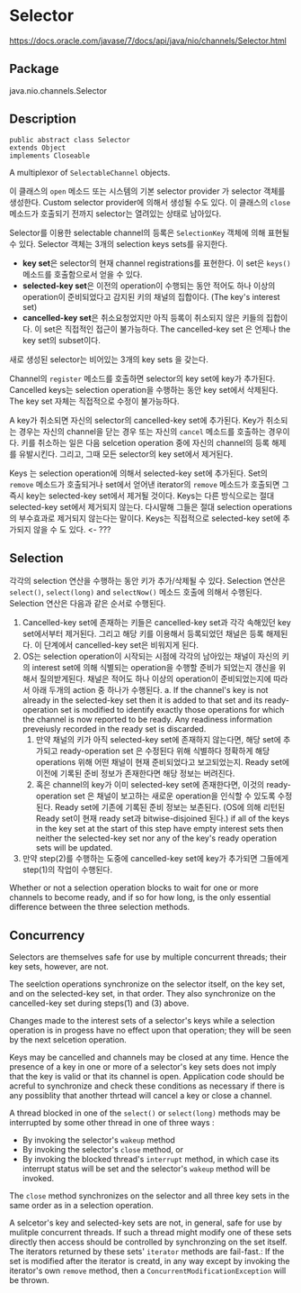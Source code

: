 # Selector
https://docs.oracle.com/javase/7/docs/api/java/nio/channels/Selector.html

## Package
java.nio.channels.Selector

## Description
```
public abstract class Selector
extends Object
implements Closeable
```

A multiplexor of `SelectableChannel` objects.

이 클래스의 `open` 메소드 또는 시스템의 기본 selector provider 가 selector 객체를 생성한다. Custom selector provider에 의해서 생성될 수도 있다. 이 클래스의 `close` 메소드가 호출되기 전까지 selector는 열려있는 상태로 남아있다.

Selector를 이용한 selectable channel의 등록은 `SelectionKey` 객체에 의해 표현될 수 있다. Selector 객체는 3개의 selection keys sets를 유지한다.

* **key set**은 selector의 현재 channel registrations를 표현한다. 이 set은 `keys()`메소드를 호출함으로서 얻을 수 있다.
* **selected-key set**은 이전의 operation이 수행되는 동안 적어도 하나 이상의 operation이 준비되었다고 감지된 키의 채널의 집합이다. (The key's interest set)
* **cancelled-key set**은 취소요청었지만 아직 등록이 취소되지 않은 키들의 집합이다. 이 set은 직접적인 접근이 불가능하다. The cancelled-key set 은 언제나 the key set의 subset이다.


새로 생성된 selector는 비어있는 3개의 key sets 을 갖는다.

Channel의 `register` 메소드를 호출하면 selector의 key set에 key가 추가된다. Cancelled keys는 selection operation을 수행하는 동안 key set에서 삭제된다. The key set 자체는 직접적으로 수정이 불가능하다.

A key가 취소되면 자신의 selector의 cancelled-key set에 추가된다. Key가 취소되는 경우는 자신의 channel을 닫는 경우 또는 자신의 `cancel` 메소드를 호출하는 경우이다. 키를 취소하는 일은 다음 selcetion operation 중에 자신의 channel의 등록 해제를 유발시킨다. 그리고, 그때 모든 selector의 key set에서 제거된다. 

Keys 는 selection operation에 의해서 selected-key set에 추가된다. Set의 `remove` 메소드가 호출되거나 set에서 얻어낸 iterator의 `remove` 메소드가 호출되면 그 즉시 key는 selected-key set에서 제거될 것이다. Keys는 다른 방식으로는 절대 selected-key set에서 제거되지 않는다. 다시말해 그들은 절대 selection operations의 부수효과로 제거되지 않는다는 말이다. Keys는 직접적으로 selected-key set에 추가되지 않을 수 도 있다. <- ???

## Selection
각각의 selection 연산을 수행하는 동안 키가 추가/삭제될 수 있다. Selection 연산은 `select()`, `select(long)` and `selectNow()` 메소드 호출에 의해서 수행된다. Selection 연산은 다음과 같은 순서로 수행된다.

1. Cancelled-key set에 존재하는 키들은 cancelled-key set과 각각 속해있던 key set에서부터 제거된다. 그리고 해당 키를 이용해서 등록되었던 채널은 등록 해제된다. 이 단계에서 cancelled-key set은 비워지게 된다.
2. OS는 selection operation이 시작되는 시점에 각각의 남아있는 채널이 자신의 키의 interest set에 의해 식별되는 operation을 수행할 준비가 되었는지 갱신을 위해서 질의받게된다. 채널은 적어도 하나 이상의 operation이 준비되었는지에 따라서 아래 두개의 action 중 하나가 수행된다.
	a. If the channel's key is not already in the selected-key set then it is added to that set and its ready-operation set is modified to identify exactly those operations for which the channel is now reported to be ready. Any readiness information preveiusly recorded in the ready set is discarded.
	1. 만약 채널의 키가 아직 selected-key set에 존재하지 않는다면, 해당 set에 추가되고 ready-operation set 은 수정된다 위해 식별하다 정확하게 해당 operations 위해 어떤 채널이 현재 준비되었다고 보고되었는지. Ready set에 이전에 기록된 준비 정보가 존재한다면 해당 정보는 버려진다.
	2. 혹은 channel의 key가 이미 selected-key set에 존재한다면, 이것의 ready-operation set 은 채널이 보고하는 새로운 operation을 인식할 수 있도록 수정된다. Ready set에 기존에 기록된 준비 정보는 보존된다. (OS에 의해 리턴된 Ready set이 현재 ready set과 bitwise-disjoined 된다.)
if all of the keys in the key set at the start of this step have empty interest sets then neither the selected-key set nor any of the key's ready operation sets will be updated.
3. 만약 step(2)를 수행하는 도중에 cancelled-key set에 key가 추가되면 그들에게 step(1)의 작업이 수행된다.

Whether or not a selection operation blocks to wait for one or more channels to become ready, and if so for how long, is the only essential difference between the three selection methods.

## Concurrency
Selectors are themselves safe for use by multiple concurrent threads; their key sets, however, are not.

The seelction operations synchronize on the selector itself, on the key set, and on the selected-key set, in that order. They also synchronize on the cancelled-key set during steps(1) and (3) above.

Changes made to the interest sets of a selector's keys while a selection operation is in progess have no effect upon that operation; they will be seen by the next selcetion operation.

Keys may be cancelled and channels may be closed at any time. Hence the presence of a key in one or more of a selector's key sets does not imply that the key is valid or that its channel is open. Application code should be acreful to synchronize and check these conditions as necessary if there is any possiblity that another thrtead will cancel a key or close a channel.

A thread blocked in one of the `select()` or `select(long)` methods may be interrupted by some other thread in one of three ways : 
* By invoking the selector's `wakeup` method
* By invoking the selector's `close` method, or
* By invoking the blocked thread's `interrupt` method, in which case its interrupt status will be set and the selector's `wakeup` method will be invoked.

The `close` method synchronizes on the selector and all three key sets in the same order as in a selection operation.

A selcetor's key and selected-key sets are not, in general, safe for use by mulitple concurrent threads. If such a thread might modify one of these sets directly then access should be controlled by synchronzing on the set itself. The iterators returned by these sets' `iterator` methods are fail-fast.: If the set is modified after the iterator is creatd, in any way except by invoking the iterator's own `remove` method, then a `ConcurrentModificationException` will be thrown.
